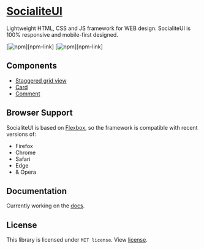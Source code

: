 # [SocialiteUI](https://socialiteui.com)

Lightweight HTML, CSS and JS framework for WEB design. SocialiteUI is 100% responsive and mobile-first designed.

[![npm](https://img.shields.io/npm/v/socialiteui.svg?color=ff7675)][npm-link]
[![npm](https://img.shields.io/npm/dm/socialiteui.svg?color=6c5ce7)][npm-link]

## Components

* [Staggered grid view](https://socialiteui.com/components.html#staggered)
* [Card](https://socialiteui.com/components.html#card)
* [Comment](https://socialiteui.com/components.html#comment)

## Browser Support

SocialiteUI is based on [Flexbox](https://developer.mozilla.org/en-US/docs/Web/CSS/CSS_Flexible_Box_Layout/Using_CSS_flexible_boxes), so the framework is compatible with recent versions of:

* Firefox
* Chrome
* Safari
* Edge
* & Opera

## Documentation

Currently working on the [docs](https://socialiteui.com).

## License
This library is licensed under `MIT license`. View [license](LICENSE).